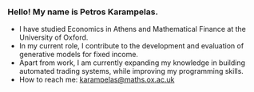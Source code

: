 ### Hello! My name is Petros Karampelas. 
- I have studied Economics in Athens and Mathematical Finance at the University of Oxford.
- In my current role, I contribute to the development and evaluation of generative models for fixed income.
- Apart from work, I am currently expanding my knowledge in building automated trading systems, while improving my programming skills.
- How to reach me: karampelas@maths.ox.ac.uk


<!--
**petros8/petros8** is a ✨ _special_ ✨ repository because its `README.md` (this file) appears on your GitHub profile.

Here are some ideas to get you started:

- 🔭 I’m currently working on ...
- 🌱 I’m currently learning ...
- 👯 I’m looking to collaborate on ...
- 🤔 I’m looking for help with ...
- 💬 Ask me about ...
- 📫 How to reach me: ...
- 😄 Pronouns: ...
- ⚡ Fun fact: ...
-->
